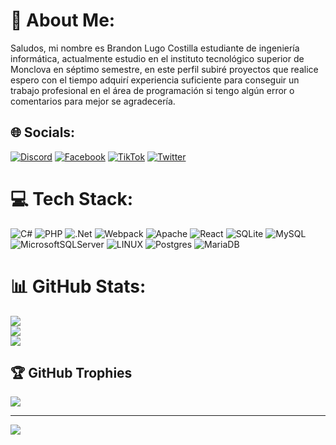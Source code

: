 # 💫 About Me:
Saludos, mi nombre es Brandon Lugo Costilla estudiante de ingeniería informática, actualmente estudio en el instituto tecnológico superior de Monclova en séptimo semestre, en este perfil subiré proyectos que realice espero con el tiempo adquirí experiencia suficiente para conseguir un trabajo profesional en el área de programación si tengo algún error o comentarios para mejor se agradecería.      


## 🌐 Socials:
[![Discord](https://img.shields.io/badge/Discord-%237289DA.svg?logo=discord&logoColor=white)](https://discord.gg/PapasLoveᵧₒᵤツ#5327) [![Facebook](https://img.shields.io/badge/Facebook-%231877F2.svg?logo=Facebook&logoColor=white)](https://facebook.com/https://www.facebook.com/brandon.lugo.1238) [![TikTok](https://img.shields.io/badge/TikTok-%23000000.svg?logo=TikTok&logoColor=white)](https://tiktok.com/@https://www.tiktok.com/@brandonlugo92?_t=8fUaT6Sbrnx&_r=1) [![Twitter](https://img.shields.io/badge/Twitter-%231DA1F2.svg?logo=Twitter&logoColor=white)](https://twitter.com/https://twitter.com/CosmicaPapita) 

# 💻 Tech Stack:
![C#](https://img.shields.io/badge/c%23-%23239120.svg?style=for-the-badge&logo=c-sharp&logoColor=white) ![PHP](https://img.shields.io/badge/php-%23777BB4.svg?style=for-the-badge&logo=php&logoColor=white) ![.Net](https://img.shields.io/badge/.NET-5C2D91?style=for-the-badge&logo=.net&logoColor=white) ![Webpack](https://img.shields.io/badge/webpack-%238DD6F9.svg?style=for-the-badge&logo=webpack&logoColor=black) ![Apache](https://img.shields.io/badge/apache-%23D42029.svg?style=for-the-badge&logo=apache&logoColor=white) ![React](https://img.shields.io/badge/react-%2320232a.svg?style=for-the-badge&logo=react&logoColor=%2361DAFB) ![SQLite](https://img.shields.io/badge/sqlite-%2307405e.svg?style=for-the-badge&logo=sqlite&logoColor=white) ![MySQL](https://img.shields.io/badge/mysql-%2300f.svg?style=for-the-badge&logo=mysql&logoColor=white) ![MicrosoftSQLServer](https://img.shields.io/badge/Microsoft%20SQL%20Sever-CC2927?style=for-the-badge&logo=microsoft%20sql%20server&logoColor=white) ![LINUX](https://img.shields.io/badge/Linux-FCC624?style=for-the-badge&logo=linux&logoColor=black) ![Postgres](https://img.shields.io/badge/postgres-%23316192.svg?style=for-the-badge&logo=postgresql&logoColor=white) ![MariaDB](https://img.shields.io/badge/MariaDB-003545?style=for-the-badge&logo=mariadb&logoColor=white)
# 📊 GitHub Stats:
![](https://github-readme-stats.vercel.app/api?username=Brandon-mn&theme=radical&hide_border=false&include_all_commits=false&count_private=false)<br/>
![](https://github-readme-streak-stats.herokuapp.com/?user=Brandon-mn&theme=radical&hide_border=false)<br/>
![](https://github-readme-stats.vercel.app/api/top-langs/?username=Brandon-mn&theme=radical&hide_border=false&include_all_commits=false&count_private=false&layout=compact)

## 🏆 GitHub Trophies
![](https://github-profile-trophy.vercel.app/?username=Brandon-mn&theme=monokai&no-frame=false&no-bg=true&margin-w=4)

---
[![](https://visitcount.itsvg.in/api?id=Brandon-mn&icon=0&color=4)](https://visitcount.itsvg.in)

<!-- Proudly created with GPRM ( https://gprm.itsvg.in ) -->
